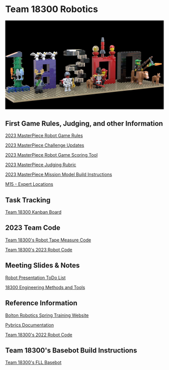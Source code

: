 # Team 18300 Robotics 
<center>
<img src="team18300_2025.jpg" width="800">
</center>

## First Game Rules, Judging, and other Information
[2023 MasterPiece Robot Game Rules](https://firstinspiresst01.blob.core.windows.net/first-in-show-masterpiece/fll-challenge/fll-challenge-masterpiece-rgr-en.pdf)

[2023 MasterPiece Challenge Updates](https://firstinspiresst01.blob.core.windows.net/first-in-show-masterpiece/fll-challenge/fll-challenge-masterpiece-challenge-updates.pdf)

[2023 MasterPiece Robot Game Scoring Tool](https://flltools.flltutorials.com/scorer)

[2023 MasterPiece Judging Rubric](https://firstinspiresst01.blob.core.windows.net/first-in-show-masterpiece/fll-challenge/fll-challenge-masterpiece-rubrics-color.pdf)

[2023 MasterPiece Mission Model Build Instructions](https://www.firstlegoleague.org/season#resources)

[M15 - Expert Locations](https://github.com/fll-18300/home/blob/main/expert_locations.jpg)

## Task Tracking
[Team 18300 Kanban Board](https://fllteam18300.atlassian.net/)

## 2023 Team Code
[Team 18300's Robot Tape Measure Code](https://fll-18300.github.io/home/18300_measure)

[Team 18300's 2023 Robot Code](https://github.com/fll-18300/fall_2023)

## Meeting Slides & Notes
[Robot Presentation ToDo List](https://fll-18300.github.io/home/robot_todo_list.htm)

[18300 Engineering Methods and Tools](https://github.com/fll-18300/home/blob/main/meeting_090623.pdf)

## Reference Information
[Bolton Robotics Spring Training Website](https://fssfll.github.io/fssfll/)

[Pybrics Documentation](https://pybricks.com/ev3-micropython/index.html)

[Team 18300's 2022 Robot Code](https://github.com/fll-18300/fall_2022)

## Team 18300's Basebot Build Instructions
<a class="buildin3d-instructions" href="https://platform.buildin3d.com/instructions/987-team-18300-s-fll-basebot" width="710" height="590">Team 18300's FLL Basebot</a><script async src="https://platform.buildin3d.com/embed_widget.js"></script>
